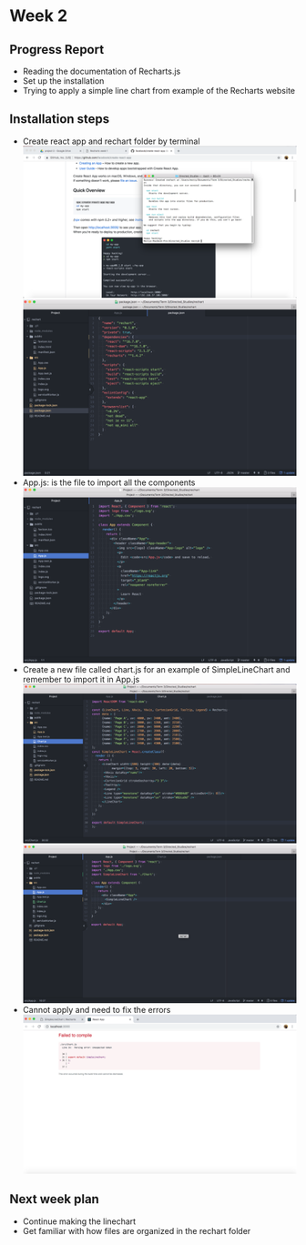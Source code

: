 # Week 2
## Progress Report
- Reading the documentation of Recharts.js
- Set up the installation
- Trying to apply a simple line chart from example of the Recharts website
## Installation steps
- Create react app and rechart folder by terminal
![Install react app](../images/install_react_app.png)
![Reachart folder](../images/packagejs.png)
- App.js: is the file to import all the components
![App.js](../images/app_original.png)
- Create a new file called chart.js for an example of SimpleLineChart and remember to import it in App.js
![Chart.js](../images/chartjs.png)
![App.js with linechart](../images/appjs_linechart.png)
- Cannot apply and need to fix the errors
![Error](../images/error.png)


## Next week plan
- Continue making the linechart
- Get familiar with how files are organized in the rechart folder






